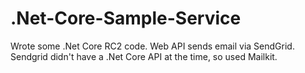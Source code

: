 # .Net-Core-Sample-Service
Wrote some .Net Core RC2 code. Web API sends email via SendGrid. Sendgrid didn't have a .Net Core API at the time, so used Mailkit.
